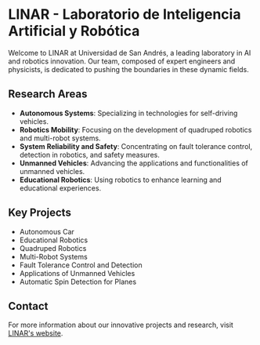 # LINAR - Laboratorio de Inteligencia Artificial y Robótica

Welcome to LINAR at Universidad de San Andrés, a leading laboratory in AI and robotics innovation. Our team, composed of expert engineers and physicists, is dedicated to pushing the boundaries in these dynamic fields.

## Research Areas

- **Autonomous Systems**: Specializing in technologies for self-driving vehicles.
- **Robotics Mobility**: Focusing on the development of quadruped robotics and multi-robot systems.
- **System Reliability and Safety**: Concentrating on fault tolerance control, detection in robotics, and safety measures.
- **Unmanned Vehicles**: Advancing the applications and functionalities of unmanned vehicles.
- **Educational Robotics**: Using robotics to enhance learning and educational experiences.

## Key Projects

- Autonomous Car
- Educational Robotics
- Quadruped Robotics
- Multi-Robot Systems
- Fault Tolerance Control and Detection
- Applications of Unmanned Vehicles
- Automatic Spin Detection for Planes

## Contact

For more information about our innovative projects and research, visit [LINAR's website](https://udesa.edu.ar/linar).
